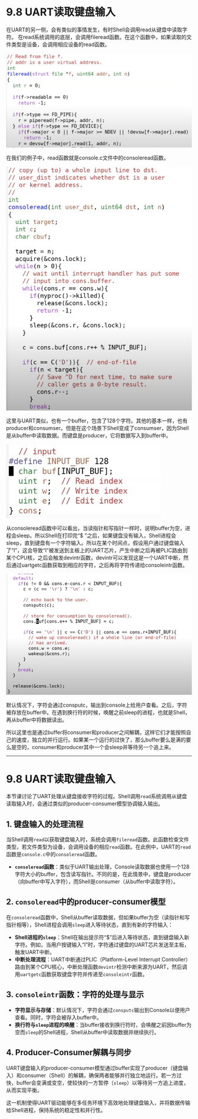 # 9.8 UART读取键盘输入

在UART的另一侧，会有类似的事情发生，有时Shell会调用read从键盘中读取字符。 在read系统调用的底层，会调用fileread函数。在这个函数中，如果读取的文件类型是设备，会调用相应设备的read函数。

![](<../.gitbook/assets/image (807).png>)

在我们的例子中，read函数就是console.c文件中的consoleread函数。

![](<../.gitbook/assets/image (870).png>)

这里与UART类似，也有一个buffer，包含了128个字符。其他的基本一样，也有producer和consumser。但是在这个场景下Shell变成了consumser，因为Shell是从buffer中读取数据。而键盘是producer，它将数据写入到buffer中。

![](<../.gitbook/assets/image (654).png>)

从consoleread函数中可以看出，当读指针和写指针一样时，说明buffer为空，进程会sleep。所以Shell在打印完“$ ”之后，如果键盘没有输入，Shell进程会sleep，直到键盘有一个字符输入。所以在某个时间点，假设用户通过键盘输入了“l”，这会导致“l”被发送到主板上的UART芯片，产生中断之后再被PLIC路由到某个CPU核，之后会触发devintr函数，devintr可以发现这是一个UART中断，然后通过uartgetc函数获取到相应的字符，之后再将字符传递给consoleintr函数。

![](<../.gitbook/assets/image (811).png>)

默认情况下，字符会通过consputc，输出到console上给用户查看。之后，字符被存放在buffer中。在遇到换行符的时候，唤醒之前sleep的进程，也就是Shell，再从buffer中将数据读出。

所以这里也是通过buffer将consumer和producer之间解耦，这样它们才能按照自己的速度，独立的并行运行。如果某一个运行的过快了，那么buffer要么是满的要么是空的，consumer和producer其中一个会sleep并等待另一个追上来。



------



# 9.8 UART读取键盘输入

本节课讨论了UART处理从键盘接收字符的过程。Shell调用`read`系统调用从键盘读取输入时，会通过类似的producer-consumer模型协调输入输出。

## 1. 键盘输入的处理流程

当Shell调用`read`以获取键盘输入时，系统会调用`fileread`函数。此函数检查文件类型，若文件类型为设备，会调用设备的相应`read`函数。在此例中，UART的`read`函数是`console.c`中的`consoleread`函数。

- **`consoleread`函数**：类似于UART输出处理，Console读取数据也使用一个128字符大小的buffer，包含读写指针。不同的是，在此情景中，键盘是producer（向buffer中写入字符），而Shell是consumer（从buffer中读取字符）。

## 2. `consoleread`中的producer-consumer模型

在`consoleread`函数中，Shell从buffer读取数据，但如果buffer为空（读指针和写指针相等），Shell进程会调用`sleep`进入等待状态，直到有新的字符输入：

- **Shell进程的`sleep`**：Shell在输出提示符“$”后进入等待状态，直到键盘输入新字符。例如，当用户按键输入“l”时，字符通过键盘的UART芯片发送至主板，触发UART中断。
- **中断处理流程**：UART中断通过PLIC（Platform-Level Interrupt Controller）路由到某个CPU核心，中断处理函数`devintr`检测中断来源为UART，然后调用`uartgetc`函数获取键盘字符并传递至`consoleintr`函数。

## 3. `consoleintr`函数：字符的处理与显示

- **字符显示与存储**：默认情况下，字符会通过`consputc`输出到Console以便用户查看。同时，字符会被存入buffer中。
- **换行符与`sleep`进程的唤醒**：当buffer接收到换行符时，会唤醒之前因buffer为空而`sleep`的Shell进程，Shell从buffer中读取数据并继续执行。

## 4. Producer-Consumer解耦与同步

UART键盘输入的producer-consumer模型通过buffer实现了producer（键盘输入）和consumer（Shell）的解耦，确保两者能够并行独立地运行。若一方过快，buffer会变满或变空，使较快的一方暂停（`sleep`）以等待另一方追上进度，从而实现平衡。

这一机制使得UART驱动能够在多任务环境下高效地处理键盘输入，并将数据传输给Shell进程，保持系统的稳定性和并行性。

